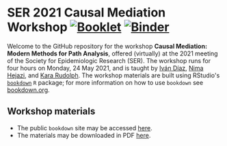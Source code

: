 # SER 2021 Causal Mediation Workshop [![Booklet](https://github.com/nhejazi/ser2021_mediation_workshop/actions/workflows/bookdown.yml/badge.svg)](https://github.com/nhejazi/ser2021_mediation_workshop/actions/workflows/bookdown.yml) [![Binder](http://mybinder.org/badge_logo.svg)](http://mybinder.org/v2/gh/nhejazi/ser2021_mediation_workshop/master?urlpath=rstudio)

Welcome to the GitHub repository for the workshop **Causal Mediation: Modern
Methods for Path Analysis**, offered (virtually) at the 2021 meeting of the
Society for Epidemiologic Research (SER). The workshop runs for four hours on
Monday, 24 May 2021, and is taught by [Iván Díaz](https://www.idiaz.xyz/),
[Nima Hejazi](https://nimahejazi.org), and [Kara
Rudolph](https://kararudolph.github.io/). The workshop materials are built using
RStudio's
[`bookdown`](https://www.rstudio.com/resources/webinars/introducing-bookdown/)
`R` package; for more information on how to use `bookdown` see
[bookdown.org](https://bookdown.org/).

## Workshop materials

* The public `bookdown` site may be accessed
  [here](https://code.nimahejazi.org/ser2021_mediation_workshop/).
* The materials may be downloaded in PDF
  [here](https://code.nimahejazi.org/ser2021_mediation_workshop/ser2021mediation.pdf).
